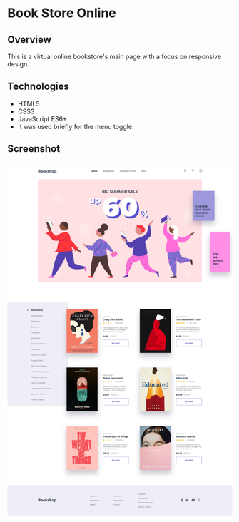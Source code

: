 # Book Store Online

## Overview 
This is a virtual online bookstore's main page with a focus on responsive design.

## Technologies
- HTML5
- CSS3
- JavaScript ES6+
 - It was used briefly for the menu toggle.

## Screenshot
![](screencapture-book-shop-website.png)
